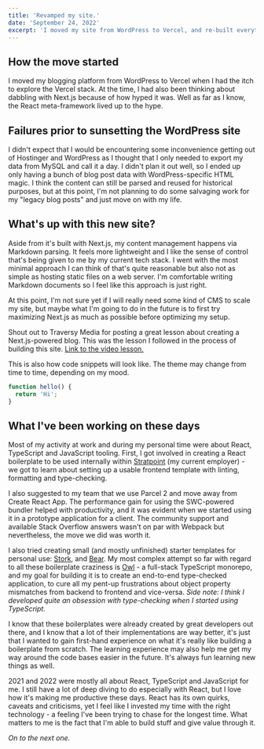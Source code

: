 ```yaml
---
title: 'Revamped my site.'
date: 'September 24, 2022'
excerpt: 'I moved my site from WordPress to Vercel, and re-built everything with Next.js. Also, a few other updates.'
---
```


## How the move started

I moved my blogging platform from WordPress to Vercel when I had the itch to explore the Vercel stack. At the time, I had also been thinking about dabbling with Next.js because of how hyped it was. Well as far as I know, the React meta-framework lived up to the hype.

## Failures prior to sunsetting the WordPress site

I didn't expect that I would be encountering some inconvenience getting out of Hostinger and WordPress as I thought that I only needed to export my data from MySQL and call it a day. I didn't plan it out well, so I ended up only having a bunch of blog post data with WordPress-specific HTML magic. I think the content can still be parsed and reused for historical purposes, but at this point, I'm not planning to do some salvaging work for my "legacy blog posts" and just move on with my life.

## What's up with this new site?

Aside from it's built with Next.js, my content management happens via Markdown parsing. It feels more lightweight and I like the sense of control that's being given to me by my current tech stack. I went with the most minimal approach I can think of that's quite reasonable but also not as simple as hosting static files on a web server. I'm comfortable writing Markdown documents so I feel like this approach is just right.

At this point, I'm not sure yet if I will really need some kind of CMS to scale my site, but maybe what I'm going to do in the future is to first try maximizing Next.js as much as possible before optimizing my setup.

Shout out to Traversy Media for posting a great lesson about creating a Next.js-powered blog. This was the lesson I followed in the process of building this site. [Link to the video lesson.](https://www.youtube.com/watch?v=MrjeefD8sac)

This is also how code snippets will look like. The theme may change from time to time, depending on my mood.

```javascript
function hello() {
  return 'Hi';
}
```

## What I've been working on these days

Most of my activity at work and during my personal time were about React, TypeScript and JavaScript tooling. First, I got involved in creating a React boilerplate to be used internally within [Stratpoint](https://stratpoint.com/) (my current employer) - we got to learn about setting up a usable frontend template with linting, formatting and type-checking.

I also suggested to my team that we use Parcel 2 and move away from Create React App. The performance gain for using the SWC-powered bundler helped with productivity, and it was evident when we started using it in a prototype application for a client. The community support and available Stack Overflow answers wasn't on par with Webpack but nevertheless, the move we did was worth it.

I also tried creating small (and mostly unfinished) starter templates for personal use: [Stork](https://github.com/paolodapul/stork), and [Bear](https://github.com/paolodapul/bear). My most complex attempt so far with regard to all these boilerplate craziness is [Owl](https://github.com/paolodapul/owl) - a full-stack TypeScript monorepo, and my goal for building it is to create an end-to-end type-checked application, to cure all my pent-up frustrations about object property mismatches from backend to frontend and vice-versa. _Side note: I think I developed quite an obsession with type-checking when I started using TypeScript._

I know that these boilerplates were already created by great developers out there, and I know that a lot of their implementations are way better, it's just that I wanted to gain first-hand experience on what it's really like building a boilerplate from scratch. The learning experience may also help me get my way around the code bases easier in the future. It's always fun learning new things as well.

2021 and 2022 were mostly all about React, TypeScript and JavaScript for me. I still have a lot of deep diving to do especially with React, but I love how it's making me productive these days. React has its own quirks, caveats and criticisms, yet I feel like I invested my time with the right technology - a feeling I've been trying to chase for the longest time. What matters to me is the fact that I'm able to build stuff and give value through it.

_On to the next one._

